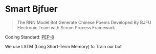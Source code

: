 # Smart Bjfuer

> The RNN Model Bot Generate Chinese Poems Developed By BJFU Electronic Team with Scrum Process Framework

Coding Standard: [PEP-8](pep8.md)

We use LSTM (Long Short-Term Memory) to Train our bot